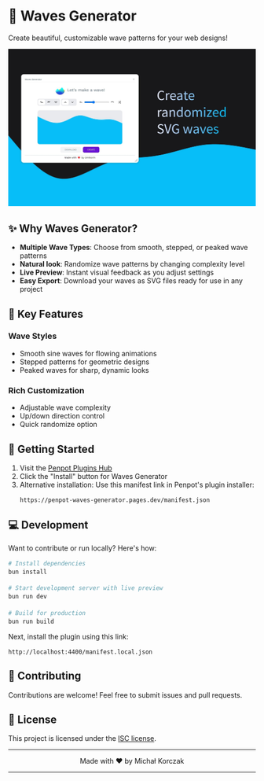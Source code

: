 # 🌊 Waves Generator

Create beautiful, customizable wave patterns for your web designs!

![Plugin Preview](screenshot.png)

## ✨ Why Waves Generator?

- **Multiple Wave Types**: Choose from smooth, stepped, or peaked wave patterns
- **Natural look**: Randomize wave patterns by changing complexity level
- **Live Preview**: Instant visual feedback as you adjust settings
- **Easy Export**: Download your waves as SVG files ready for use in any project

## 🎯 Key Features

### Wave Styles
- Smooth sine waves for flowing animations
- Stepped patterns for geometric designs
- Peaked waves for sharp, dynamic looks

### Rich Customization
- Adjustable wave complexity
- Up/down direction control
- Quick randomize option

## 🚀 Getting Started

1. Visit the [Penpot Plugins Hub](https://penpot.app/penpothub/plugins)
2. Click the "Install" button for Waves Generator
3. Alternative installation: Use this manifest link in Penpot's plugin installer:
   ```
   https://penpot-waves-generator.pages.dev/manifest.json
   ```

## 💻 Development

Want to contribute or run locally? Here's how:

```bash
# Install dependencies
bun install

# Start development server with live preview
bun run dev

# Build for production
bun run build
```

Next, install the plugin using this link:
```
http://localhost:4400/manifest.local.json
```

## 🤝 Contributing

Contributions are welcome! Feel free to submit issues and pull requests.

## 📄 License

This project is licensed under the [ISC license](./LICENSE).

---

<p align="center">Made with ❤️ by Michał Korczak</p>

---
